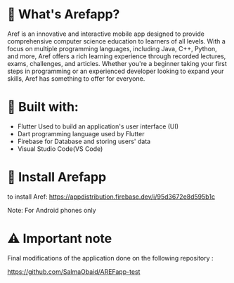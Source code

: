 # 📱 What's Arefapp?

Aref is an innovative and interactive mobile app designed to provide comprehensive computer science education to learners of all levels. With a focus on multiple programming languages, including Java, C++, Python, and more, Aref offers a rich learning experience through recorded lectures, exams, challenges, and articles. Whether you're a beginner taking your first steps in programming or an experienced developer looking to expand your skills, Aref has something to offer for everyone.

# 🧩 Built with:
- Flutter
  Used to build an application's user interface (UI)
- Dart
  programming language used by Flutter
- Firebase
  for Database and storing users' data
- Visual Studio Code(VS Code)

# 🔗 Install Arefapp
to install Aref:
 https://appdistribution.firebase.dev/i/95d3672e8d595b1c
 
 Note: For Android phones only 
 
# ⚠️ Important note
Final modifications of the application done on the following repository :

https://github.com/SalmaObaid/AREFapp-test

